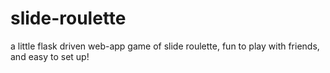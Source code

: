 # slide-roulette
a little flask driven web-app game of slide roulette, fun to play with friends, and easy to set up!

